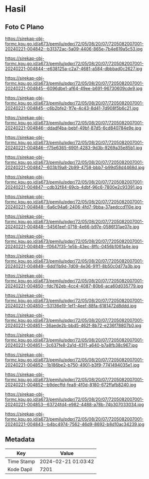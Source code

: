 # Hasil

## Foto C Plano

https://sirekap-obj-formc.kpu.go.id/a673/pemilu/pdpr/72/05/08/20/07/7205082007001-20240221-004842--b31372ac-5a09-4406-865e-7b4e619a5c53.jpg

https://sirekap-obj-formc.kpu.go.id/a673/pemilu/pdpr/72/05/08/20/07/7205082007001-20240221-004844--e638125a-c2a7-4681-a584-dbbbad0c2627.jpg

https://sirekap-obj-formc.kpu.go.id/a673/pemilu/pdpr/72/05/08/20/07/7205082007001-20240221-004845--6096dbe1-af64-49ee-b691-96730609cde9.jpg

https://sirekap-obj-formc.kpu.go.id/a673/pemilu/pdpr/72/05/08/20/07/7205082007001-20240221-004845--c6b2bfe2-1f7e-4c43-8d41-7d908f5b6c21.jpg

https://sirekap-obj-formc.kpu.go.id/a673/pemilu/pdpr/72/05/08/20/07/7205082007001-20240221-004846--ddadf4ba-bebf-49bf-87d5-6cd840784e9e.jpg

https://sirekap-obj-formc.kpu.go.id/a673/pemilu/pdpr/72/05/08/20/07/7205082007001-20240221-004846--f75e6365-690f-4283-9d3b-9269a35e85b1.jpg

https://sirekap-obj-formc.kpu.go.id/a673/pemilu/pdpr/72/05/08/20/07/7205082007001-20240221-004847--603b19a8-2b99-4758-bbb7-b99d58d4468d.jpg

https://sirekap-obj-formc.kpu.go.id/a673/pemilu/pdpr/72/05/08/20/07/7205082007001-20240221-004847--cdb32f84-69cb-4dbf-96c6-7800e2c93391.jpg

https://sirekap-obj-formc.kpu.go.id/a673/pemilu/pdpr/72/05/08/20/07/7205082007001-20240221-004848--6a6c94a6-2406-4fd7-9bba-37aedccd110e.jpg

https://sirekap-obj-formc.kpu.go.id/a673/pemilu/pdpr/72/05/08/20/07/7205082007001-20240221-004848--54561eef-0718-4e66-b97e-0586f31ae07e.jpg

https://sirekap-obj-formc.kpu.go.id/a673/pemilu/pdpr/72/05/08/20/07/7205082007001-20240221-004849--f0647f35-1e5b-43ec-8ffc-0456b1061a4e.jpg

https://sirekap-obj-formc.kpu.go.id/a673/pemilu/pdpr/72/05/08/20/07/7205082007001-20240221-004849--6dd11b9d-7d09-4e36-91f1-8b50c0d77a3b.jpg

https://sirekap-obj-formc.kpu.go.id/a673/pemilu/pdpr/72/05/08/20/07/7205082007001-20240221-004850--fdc762eb-4cc4-4087-80b6-aca60d035779.jpg

https://sirekap-obj-formc.kpu.go.id/a673/pemilu/pdpr/72/05/08/20/07/7205082007001-20240221-004850--53136e19-1ef1-4eef-88fa-6181472d8ddd.jpg

https://sirekap-obj-formc.kpu.go.id/a673/pemilu/pdpr/72/05/08/20/07/7205082007001-20240221-004851--36aede2b-bbd5-462f-8b72-e236f78807b0.jpg

https://sirekap-obj-formc.kpu.go.id/a673/pemilu/pdpr/72/05/08/20/07/7205082007001-20240221-004851--3c637fe8-2a1d-4311-a640-b7a8fb38c967.jpg

https://sirekap-obj-formc.kpu.go.id/a673/pemilu/pdpr/72/05/08/20/07/7205082007001-20240221-004852--1b186be2-b750-4901-b3f9-7741494035e1.jpg

https://sirekap-obj-formc.kpu.go.id/a673/pemilu/pdpr/72/05/08/20/07/7205082007001-20240221-004852--b9decffd-fea8-4f0d-8180-672ffafb8240.jpg

https://sirekap-obj-formc.kpu.go.id/a673/pemilu/pdpr/72/05/08/20/07/7205082007001-20240221-004853--63724fd4-e982-4488-a78b-74b307033034.jpg

https://sirekap-obj-formc.kpu.go.id/a673/pemilu/pdpr/72/05/08/20/07/7205082007001-20240221-004843--b4bc4974-7562-46d9-8692-b8d10ac34239.jpg


## Metadata

| Key        | Value               |
| ---------- | ------------------- |
| Time Stamp | 2024-02-21 01:03:42 |
| Kode Dapil | 7201                |



